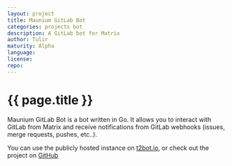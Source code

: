 ```yaml
---
layout: project
title: Maunium GitLab Bot
categories: projects bot
description: A GitLab bot for Matrix
author: Tulir
maturity: Alpha
language: 
license: 
repo: 
---
```


# {{ page.title }}
Maunium GitLab Bot is a bot written in Go.
It allows you to interact with GitLab from Matrix and receive notifications
from GitLab webhooks (issues, merge requests, pushes, etc..).

You can use the publicly hosted instance on [t2bot.io](https://t2bot.io/gitlab),
or check out the project on [GitHub](https://github.com/tulir/maulabbot)
